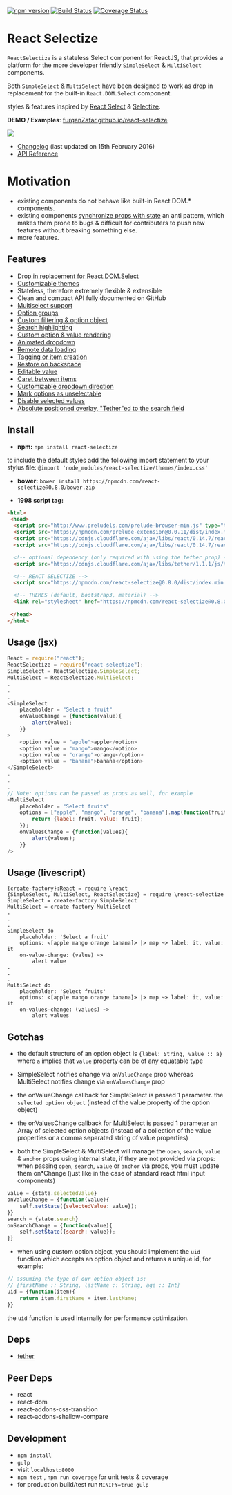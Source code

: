 [![npm version](https://badge.fury.io/js/react-selectize.svg)](https://badge.fury.io/js/react-selectize)
[![Build Status](https://travis-ci.org/furqanZafar/react-selectize.svg?branch=develop)](https://travis-ci.org/furqanZafar/react-selectize)
[![Coverage Status](https://coveralls.io/repos/furqanZafar/react-selectize/badge.svg?branch=develop&service=github)](https://coveralls.io/github/furqanZafar/react-selectize?branch=develop)

# React Selectize
`ReactSelectize` is a stateless Select component for ReactJS, that provides a platform for the more developer friendly `SimpleSelect` & `MultiSelect` components. 

Both `SimpleSelect` & `MultiSelect` have been designed to work as drop in replacement for the built-in `React.DOM.Select` component.

styles & features inspired by [React Select](http://jedwatson.github.io/react-select/) & [Selectize](http://brianreavis.github.io/selectize.js/).

**DEMO / Examples**: [furqanZafar.github.io/react-selectize](http://furqanZafar.github.io/react-selectize/)

[![](http://i.imgsafe.co/rQmogzn.gif)](http://furqanZafar.github.io/react-selectize/)

- [Changelog](CHANGELOG.md) (last updated on 15th February 2016)
- [API Reference](API.md)

# Motivation
* existing components do not behave like built-in React.DOM.* components. 
* existing components [synchronize props with state](http://facebook.github.io/react/tips/props-in-getInitialState-as-anti-pattern.html) an anti pattern, which makes them prone to bugs & difficult for contributers to push new features without breaking something else.
* more features.

## Features
* [Drop in replacement for React.DOM.Select](http://furqanzafar.github.io/react-selectize/#/?category=simple&example=drop-in-replacement-for-react.dom.select)
* [Customizable themes](http://furqanzafar.github.io/react-selectize/#/?category=simple&example=themes)
* Stateless, therefore extremely flexible & extensible
* Clean and compact API fully documented on GitHub
* [Multiselect support](http://furqanzafar.github.io/react-selectize/#/?category=multi&example=multi-select)
* [Option groups](http://furqanzafar.github.io/react-selectize/#/?category=multi&example=option-groups)
* [Custom filtering &amp; option object](http://furqanzafar.github.io/react-selectize/#/?category=multi&example=custom-filtering-and-rendering)
* [Search highlighting](http://furqanzafar.github.io/react-selectize/#/?category=simple&example=search-highlighting)
* [Custom option &amp; value rendering](http://furqanzafar.github.io/react-selectize/#/?category=simple&example=custom-option-and-value-rendering)
* [Animated dropdown](http://furqanzafar.github.io/react-selectize/#/?category=multi&example=animated-dropdown)
* [Remote data loading](http://furqanzafar.github.io/react-selectize/#/?category=simple&example=remote-options)
* [Tagging or item creation](http://furqanzafar.github.io/react-selectize/#/?category=multi&example=tags)
* [Restore on backspace](http://furqanzafar.github.io/react-selectize/#/?category=simple&example=restore-on-backspace)
* [Editable value](http://furqanzafar.github.io/react-selectize/#/?category=simple&example=editable-value)
* [Caret between items](http://furqanzafar.github.io/react-selectize/#/?category=multi&example=tags)
* [Customizable dropdown direction](http://furqanzafar.github.io/react-selectize/#/?category=multi&example=dropdown-direction)
* [Mark options as unselectable](http://furqanzafar.github.io/react-selectize/#/?category=simple&example=selectability)
* [Disable selected values](http://furqanzafar.github.io/react-selectize/#/?category=multi&example=disable-selected)
* [Absolute positioned overlay, "Tether"ed to the search field](http://furqanzafar.github.io/react-selectize/#/?category=multi&example=tether)

## Install

* **npm:**
`npm install react-selectize`

to include the default styles add the following import statement to your stylus file:
`@import 'node_modules/react-selectize/themes/index.css'`

* **bower:**
`bower install https://npmcdn.com/react-selectize@0.8.0/bower.zip`

* **1998 script tag:**
```html
<html>
 <head>
  <script src="http://www.preludels.com/prelude-browser-min.js" type="text/javascript" ></script>
  <script src="https://npmcdn.com/prelude-extension@0.0.11/dist/index.min.js" type="text/javascript" ></script>
  <script src="https://cdnjs.cloudflare.com/ajax/libs/react/0.14.7/react-with-addons.min.js" type="text/javascript" ></script>
  <script src="https://cdnjs.cloudflare.com/ajax/libs/react/0.14.7/react-dom.min.js" type="text/javascript" ></script>

  <!-- optional dependency (only required with using the tether prop) -->
  <script src="https://cdnjs.cloudflare.com/ajax/libs/tether/1.1.1/js/tether.min.js" type="text/javascript" ></script>

  <!-- REACT SELECTIZE -->
  <script src="https://npmcdn.com/react-selectize@0.8.0/dist/index.min.js" type="text/javascript" ></script>

  <!-- THEMES (default, bootstrap3, material) -->
  <link rel="stylesheet" href="https://npmcdn.com/react-selectize@0.8.0/dist/index.min.css"/>
  
 </head>
</html>
```

## Usage (jsx)
```javascript
React = require("react");
ReactSelectize = require("react-selectize");
SimpleSelect = ReactSelectize.SimpleSelect;
MultiSelect = ReactSelectize.MultiSelect;
.
.
.
<SimpleSelect
    placeholder = "Select a fruit"
    onValueChange = {function(value){
        alert(value);        
    }}
>
    <option value = "apple">apple</option>
    <option value = "mango">mango</option>
    <option value = "orange">orange</option>
    <option value = "banana">banana</option>
</SimpleSelect>
.
.
.
// Note: options can be passed as props as well, for example
<MultiSelect
    placeholder = "Select fruits"
    options = ["apple", "mango", "orange", "banana"].map(function(fruit){
        return {label: fruit, value: fruit};
    });
    onValuesChange = {function(values){
        alert(values);
    }}
/>
```

## Usage (livescript)
```LiveScript
{create-factory}:React = require \react
{SimpleSelect, MultiSelect, ReactSelectize} = require \react-selectize
SimpleSelect = create-factory SimpleSelect
MultiSelect = create-factory MultiSelect
.
.
.
SimpleSelect do     
    placeholder: 'Select a fruit'
    options: <[apple mango orange banana]> |> map ~> label: it, value: it
    on-value-change: (value) ~>
        alert value
.
.
.
MultiSelect do
    placeholder: 'Select fruits'
    options: <[apple mango orange banana]> |> map ~> label: it, value: it
    on-values-change: (values) ~>
        alert values
```

## Gotchas
* the default structure of an option object is `{label: String, value :: a}` where `a` implies that `value` property can be of any equatable type

* SimpleSelect notifies change via `onValueChange` prop whereas MultiSelect notifies change via `onValuesChange` prop

* the onValueChange callback for SimpleSelect is passed 1 parameter. the `selected option object` (instead of the value property of the option object)

* the onValuesChange callback for MultiSelect is passed 1 parameter an Array  of selected option objects (instead of a collection of the value properties or a comma separated string of value properties)

* both the SimpleSelect & MultiSelect will manage the `open`, `search`, `value` & `anchor` props using internal state, if they are not provided via props:
when passing `open`, `search`, `value` or `anchor` via props, you must update them on*Change (just like in the case of standard react html input components)
``` jsx
value = {state.selectedValue}
onValueChange = {function(value){
    self.setState({selectedValue: value});
}}
search = {state.search}
onSearchChange = {function(value){    
    self.setState({search: value});
}}
```

* when using custom option object, you should implement the `uid` function which accepts an option object and returns a unique id, for example:
``` jsx
// assuming the type of our option object is:
// {firstName :: String, lastName :: String, age :: Int}
uid = {function(item){
    return item.firstName + item.lastName;    
}}
```
the `uid` function is used internally for performance optimization. 

## Deps
* [tether](https://github.com/HubSpot/tether)

## Peer Deps
* react
* react-dom
* react-addons-css-transition
* react-addons-shallow-compare

## Development
* `npm install`
* `gulp`
* visit `localhost:8000`
* `npm test` , `npm run coverage` for unit tests & coverage
* for production build/test run `MINIFY=true gulp`
